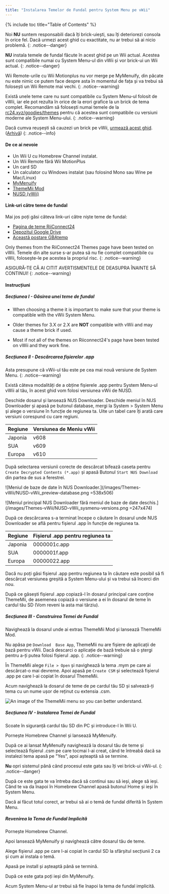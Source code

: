 ```yaml
---
title: "Instalarea Temelor de Fundal pentru System Menu pe vWii"
---
```


{% include toc title="Table of Contents" %}

Noi **NU** suntem responsabili dacă îți brick-uiești, sau îți deteriorezi consola în orice fel. Dacă urmezi acest ghid cu exactitate, nu ar trebui să ai nicio problemă.
{: .notice--danger}

**NU** instala temele de fundal făcute în acest ghid pe un Wii actual. Acestea sunt compatibile numai cu System Menu-ul din vWii și vor brick-ui un Wii actual.
{: .notice--danger}

Wii Remote-urile cu Wii Motionplus nu vor merge pe MyMenuify, din păcate nu este nimic ce putem face despre asta în momentul de fața și va trebui să folosești un Wii Remote mai vechi.
{: .notice--warning}

Există unele teme care nu sunt compatibile cu System Menu-ul folosit de vWii, iar ele pot rezulta în orice de la erori grafice la un brick de tema complet. Recomandăm să folosești numai temele de la [rc24.xyz/goodies/themes](https://rc24.xyz/goodies/themes/) pentru că acestea sunt compatibile cu versiuni moderne ale System Menu-ului.
{: .notice--warning}

Dacă cumva reușești să cauzezi un brick pe vWii, [urmează acest ghid](https://gbatemp.net/threads/guide-vwii-unbrick-guide-by-garyodernichts.528329). ([Arhivă](https://web.archive.org/web/20200213194233/https://gbatemp.net/threads/guide-vwii-unbrick-guide-by-garyodernichts.528329/))
{: .notice--info}

#### De ce ai nevoie

* Un Wii U cu Homebrew Channel instalat.
* Un Wii Remote fără Wii MotionPlus
* Un card SD
* Un calculator cu Windows instalat (sau folosind Mono sau Wine pe Mac/Linux)
* [MyMenuify](/assets/files/Mymenuify-Old-vWii.zip)
* [ThemeMii Mod](/assets/files/New_ThemeMii_MOD.zip)
* [NUSD (vWii)](/assets/files/NUSDownloader-vwii.zip)


#### Link-uri către teme de fundal

Mai jos poți găsi câteva link-uri către niște teme de fundal:

* [Pagina de teme RiiConnect24](https://rc24.xyz/goodies/themes/)
* [Depozitul Google Drive](https://drive.google.com/drive/folders/19tyeVQ--bJ0ZUTNg5yvAGvc3G4-euEpm?usp=sharing)
* [Această postare GBAtemp](https://gbatemp.net/threads/wii-theme-team-creations-v2.336596/)

Only themes from the RiiConnect24 Themes page have been tested on vWii. Temele din alte surse s-ar putea să nu fie complet compatibile cu vWii, folosește-le pe acestea la propriul risc.
{: .notice--warning}

ASIGURĂ-TE CĂ AI CITIT AVERTISMENTELE DE DEASUPRA ÎNAINTE SĂ CONTINUI!
{: .notice--warning}

#### Instrucțiuni

##### Secțiunea I - Găsirea unei teme de fundal

* When choosing a theme it is important to make sure that your theme is compatible with the vWii System Menu.

* Older themes for 3.X or 2.X are **NOT** compatible with vWii and may cause a theme brick if used.

* Most if not all of the themes on Riiconnect24's page have been tested on vWii and they work fine.

##### Secțiunea II - Descărcarea fișierelor .app


Asta presupune că vWii-ul tău este pe cea mai nouă versiune de System Menu.
{: .notice--warning}

Există câteva modalități de a obține fișierele .app pentru System Menu-ul vWii al tău, în acest ghid vom folosi versiunea vWii de NUSD.

Deschide dosarul și lansează NUS Downloader. Deschide meniul în NUS Downloader și apasă pe butonul database, mergi la System > System Menu și alege o versiune în funcție de regiunea ta. Uite un tabel care îți arată care versiuni corespund cu care regiuni.

| Regiune | Versiunea de Meniu vWii |
| ------- | ----------------------- |
| Japonia | v608                    |
| SUA     | v609                    |
| Europa  | v610                    |

După selectarea versiunii corecte de descărcat bifează caseta pentru `Create Decrypted Contents (*.app)` și apasă Butonul `Start NUS Download` din partea de sus a ferestrei.

!\[Meniul de baze de date în NUS Downloader.\](/images/Themes-vWii/NUSD-vWii_preview-database.png =538x506)



!\[Meniul principal NUS Downloader fără meniul de baze de date deschis.\](/images/Themes-vWii/NUSD-vWii_sysmenu-versions.png =247x474)


După ce descărcarea s-a terminat începe o căutare în dosarul unde NUS Downloader se află pentru fișierul .app în funcție de regiunea ta.

| Regiune | Fișierul .app pentru regiunea ta |
| ------- | -------------------------------- |
| Japonia | 0000001c.app                     |
| SUA     | 0000001f.app                     |
| Europa  | 00000022.app                     |

Dacă nu poți găsi fișierul .app pentru regiunea ta în căutare este posibil să fi descărcat versiunea greșită a System Menu-ului și va trebui să încerci din nou.

După ce găsești fișierul .app copiază-l în dosarul principal care conține ThemeMii, de asemenea copiază o versiune a ei în dosarul de teme în cardul tău SD (Vom reveni la asta mai târziu).

##### Secțiunea III - Construirea Temei de Fundal

Navighează la dosarul unde ai extras ThemeMii Mod și lansează ThemeMii Mod.

Nu apăsa pe `Download  Base App`, ThemeMii nu are fișiere de aplicații de bază pentru vWii. Dacă descarci o aplicație de bază trebuie să o ștergi pentru a-ți putea folosi fișierul .app.
{: .notice--warning}

În ThemeMii alege `File > Open` și navighează la tema .mym pe care ai descărcat-o mai devreme. Apoi apasă pe `Create CSM` și selectează fișierul .app pe care l-ai copiat în dosarul ThemeMii.

Acum navighează la dosarul de teme de pe cardul tău SD și salvează-ți tema cu un nume ușor de reținut cu extensia .csm.

![An image of the ThemeMii menu so you can better understand.](/images/Themes-vWii/ThemeMii-Mod-Preview_vWii.png)



##### Secțiunea IV - Instalarea Temei de Fundal

Scoate în siguranță cardul tău SD din PC și introduce-l în Wii U.

Pornește Homebrew Channel și lansează MyMenuify.

După ce ai lansat MyMenuify navighează la dosarul tău de teme și selectează fișierul .csm pe care tocmai l-ai creat, când te întreabă dacă sa instalezi tema apasă pe "Yes", apoi așteaptă să se termine.

**Nu** opri sistemul până când procesul este gata sau îți vei brick-ui vWii-ul.
{: .notice--danger}

După ce este gata te va întreba dacă să continui sau să ieși, alege să ieși. Când te va da înapoi în Homebrew Channel apasă butonul Home și ieși în System Menu.

Dacă ai făcut totul corect, ar trebui să ai o temă de fundal diferită în System Menu.

##### Revenirea la Tema de Fundal Implicită

Pornește Homebrew Channel.

Apoi lansează MyMenuify și navighează către dosarul tău de teme.

Alege fișierul .app pe care l-ai copiat în cardul SD la sfârșitul secțiunii 2 ca și cum ai instala o temă.

Apasă pe install și așteaptă până se termină.

După ce este gata poți ieși din MyMenuify.

Acum System Menu-ul ar trebui să fie înapoi la tema de fundal implicită.


